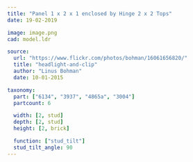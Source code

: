 ```yaml
---
title: "Panel 1 x 2 x 1 enclosed by Hinge 2 x 2 Tops"
date: 19-02-2019

image: image.png
cad: model.ldr

source:
  url: "https://www.flickr.com/photos/bohman/16061656820/"
  title: "headlight-and-clip"
  author: "Linus Bohman"
  date: 10-01-2015

taxonomy:
  part: ["6134", "3937", "4865a", "3004"]
  partcount: 6

  width: [2, stud]
  depth: [2, stud]
  height: [2, brick]

  function: ["stud_tilt"]
  stud_tilt_angle: 90
---
```

